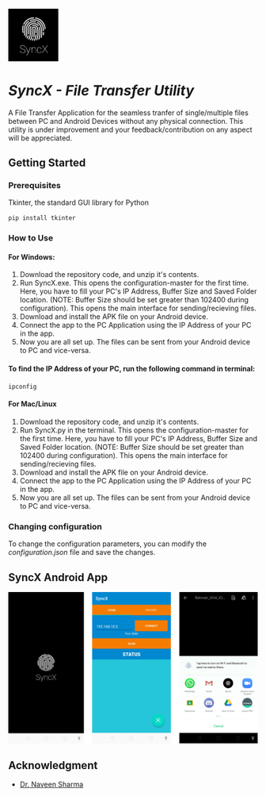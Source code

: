 <img src="https://github.com/ApurvPurohit/SyncX/blob/master/Documentation/Logo.png" width="20%"></img>

# *SyncX - File Transfer Utility*

A File Transfer Application for the seamless tranfer of single/multiple files between PC and Android Devices without any physical connection. This utility is under improvement and your feedback/contribution on any aspect will be appreciated. 

## Getting Started

### Prerequisites

Tkinter, the standard GUI library for Python

```
pip install tkinter
```

### How to Use

#### For Windows:
1. Download the repository code, and unzip it's contents.
2. Run SyncX.exe. This opens the configuration-master for the first time. Here, you have to fill your PC's IP Address, Buffer Size and Saved Folder location.
   (NOTE: Buffer Size should be set greater than 102400 during configuration). This opens the main interface for sending/recieving files.
3. Download and install the APK file on your Android device.
4. Connect the app to the PC Application using the IP Address of your PC in the app.
5. Now you are all set up. The files can be sent from your Android device to PC and vice-versa.

#### To find the IP Address of your PC, run the following command in terminal:
```
ipconfig
```
#### For Mac/Linux
1. Download the repository code, and unzip it's contents.
2. Run SyncX.py in the terminal. This opens the configuration-master for the first time. Here, you have to fill your PC's IP Address, Buffer Size and Saved Folder location.
   (NOTE: Buffer Size should be set greater than 102400 during configuration). This opens the main interface for sending/recieving files.
3. Download and install the APK file on your Android device.
4. Connect the app to the PC Application using the IP Address of your PC in the app.
5. Now you are all set up. The files can be sent from your Android device to PC and vice-versa.

### Changing configuration
To change the configuration parameters, you can modify the *configuration.json* file and save the changes.

## SyncX Android App

![alt text](https://github.com/ApurvPurohit/SyncX/blob/master/Documentation/SyncX.png)

## Acknowledgment

* [Dr. Naveen Sharma](https://www.rit.edu/directory/nxsvse-naveen-sharma)
